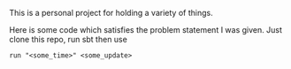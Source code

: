 This is a personal project for holding a variety of things.

Here is some code which satisfies the problem statement I was given.  Just clone this repo, run sbt then use

`run "<some_time>" <some_update>` 

